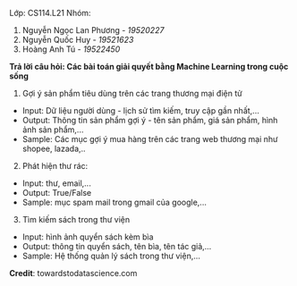 Lớp: CS114.L21
Nhóm:
1. Nguyễn Ngọc Lan Phương - *19520227*
2. Nguyễn Quốc Huy - *19521623*
3. Hoàng Anh Tú - *19522450*

**Trả lời câu hỏi: Các bài toán giải quyết bằng Machine Learning trong cuộc sống**
1. Gợi ý sản phẩm tiêu dùng trên các trang thương mại điện tử
* Input: Dữ liệu người dùng - lịch sử tìm kiếm, truy cập gần nhất,...
* Output: Thông tin sản phẩm gợi ý - tên sản phẩm, giá sản phẩm, hình ảnh sản phẩm,...
* Sample: Các mục gợi ý mua hàng trên các trang web thương mại như shopee, lazada,..
2. Phát hiện thư rác:
* Input: thư, email,...
* Output: True/False
* Sample: mục spam mail trong gmail của google,...
3. Tìm kiếm sách trong thư viện
* Input: hình ảnh quyển sách kèm bìa
* Output: thông tin quyển sách, tên bìa, tên tác giả,...
* Sample: Hệ thống quản lý sách trong thư viện,...

**Credit**: towardstodatascience.com
